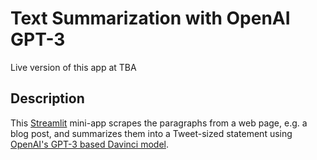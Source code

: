 # Text Summarization with OpenAI GPT-3

Live version of this app at TBA

## Description

This [Streamlit](https://streamlit.io) mini-app scrapes the paragraphs from a web page, e.g. a blog post, and summarizes them into a Tweet-sized statement using [OpenAI's GPT-3 based Davinci model](https://beta.openai.com/docs/models/overview).
